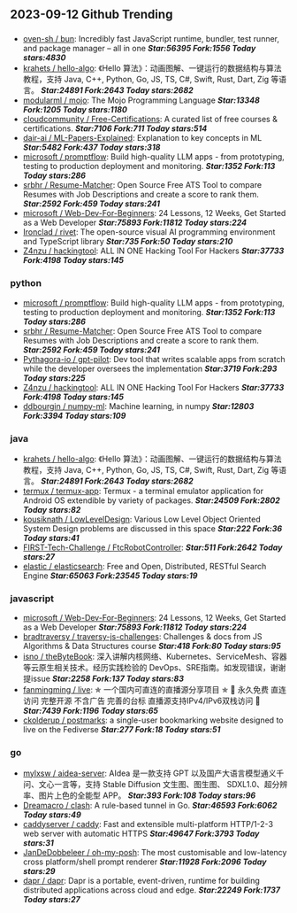 ## 2023-09-12 Github Trending

### 
* [oven-sh / bun](https://github.com/oven-sh/bun): Incredibly fast JavaScript runtime, bundler, test runner, and package manager – all in one ***Star:56395 Fork:1556 Today stars:4830***
* [krahets / hello-algo](https://github.com/krahets/hello-algo): 《Hello 算法》：动画图解、一键运行的数据结构与算法教程，支持 Java, C++, Python, Go, JS, TS, C#, Swift, Rust, Dart, Zig 等语言。 ***Star:24891 Fork:2643 Today stars:2682***
* [modularml / mojo](https://github.com/modularml/mojo): The Mojo Programming Language ***Star:13348 Fork:1205 Today stars:1180***
* [cloudcommunity / Free-Certifications](https://github.com/cloudcommunity/Free-Certifications): A curated list of free courses & certifications. ***Star:7106 Fork:711 Today stars:514***
* [dair-ai / ML-Papers-Explained](https://github.com/dair-ai/ML-Papers-Explained): Explanation to key concepts in ML ***Star:5482 Fork:437 Today stars:318***
* [microsoft / promptflow](https://github.com/microsoft/promptflow): Build high-quality LLM apps - from prototyping, testing to production deployment and monitoring. ***Star:1352 Fork:113 Today stars:286***
* [srbhr / Resume-Matcher](https://github.com/srbhr/Resume-Matcher): Open Source Free ATS Tool to compare Resumes with Job Descriptions and create a score to rank them. ***Star:2592 Fork:459 Today stars:241***
* [microsoft / Web-Dev-For-Beginners](https://github.com/microsoft/Web-Dev-For-Beginners): 24 Lessons, 12 Weeks, Get Started as a Web Developer ***Star:75893 Fork:11812 Today stars:224***
* [Ironclad / rivet](https://github.com/Ironclad/rivet): The open-source visual AI programming environment and TypeScript library ***Star:735 Fork:50 Today stars:210***
* [Z4nzu / hackingtool](https://github.com/Z4nzu/hackingtool): ALL IN ONE Hacking Tool For Hackers ***Star:37733 Fork:4198 Today stars:145***

### python
* [microsoft / promptflow](https://github.com/microsoft/promptflow): Build high-quality LLM apps - from prototyping, testing to production deployment and monitoring. ***Star:1352 Fork:113 Today stars:286***
* [srbhr / Resume-Matcher](https://github.com/srbhr/Resume-Matcher): Open Source Free ATS Tool to compare Resumes with Job Descriptions and create a score to rank them. ***Star:2592 Fork:459 Today stars:241***
* [Pythagora-io / gpt-pilot](https://github.com/Pythagora-io/gpt-pilot): Dev tool that writes scalable apps from scratch while the developer oversees the implementation ***Star:3719 Fork:293 Today stars:225***
* [Z4nzu / hackingtool](https://github.com/Z4nzu/hackingtool): ALL IN ONE Hacking Tool For Hackers ***Star:37733 Fork:4198 Today stars:145***
* [ddbourgin / numpy-ml](https://github.com/ddbourgin/numpy-ml): Machine learning, in numpy ***Star:12803 Fork:3394 Today stars:109***

### java
* [krahets / hello-algo](https://github.com/krahets/hello-algo): 《Hello 算法》：动画图解、一键运行的数据结构与算法教程，支持 Java, C++, Python, Go, JS, TS, C#, Swift, Rust, Dart, Zig 等语言。 ***Star:24891 Fork:2643 Today stars:2682***
* [termux / termux-app](https://github.com/termux/termux-app): Termux - a terminal emulator application for Android OS extendible by variety of packages. ***Star:24509 Fork:2802 Today stars:82***
* [kousiknath / LowLevelDesign](https://github.com/kousiknath/LowLevelDesign): Various Low Level Object Oriented System Design problems are discussed in this space ***Star:222 Fork:36 Today stars:41***
* [FIRST-Tech-Challenge / FtcRobotController](https://github.com/FIRST-Tech-Challenge/FtcRobotController):  ***Star:511 Fork:2642 Today stars:27***
* [elastic / elasticsearch](https://github.com/elastic/elasticsearch): Free and Open, Distributed, RESTful Search Engine ***Star:65063 Fork:23545 Today stars:19***

### javascript
* [microsoft / Web-Dev-For-Beginners](https://github.com/microsoft/Web-Dev-For-Beginners): 24 Lessons, 12 Weeks, Get Started as a Web Developer ***Star:75893 Fork:11812 Today stars:224***
* [bradtraversy / traversy-js-challenges](https://github.com/bradtraversy/traversy-js-challenges): Challenges & docs from JS Algorithms & Data Structures course ***Star:418 Fork:80 Today stars:95***
* [isno / theByteBook](https://github.com/isno/theByteBook): 深入讲解内核网络、Kubernetes、ServiceMesh、容器等云原生相关技术。经历实践检验的 DevOps、SRE指南。如发现错误，谢谢提issue ***Star:2258 Fork:137 Today stars:83***
* [fanmingming / live](https://github.com/fanmingming/live): ✯ 一个国内可直连的直播源分享项目 ✯ 🔕 永久免费 直连访问 完整开源 不含广告 完善的台标 直播源支持IPv4/IPv6双栈访问 🔕 ***Star:7439 Fork:1196 Today stars:65***
* [ckolderup / postmarks](https://github.com/ckolderup/postmarks): a single-user bookmarking website designed to live on the Fediverse ***Star:277 Fork:18 Today stars:51***

### go
* [mylxsw / aidea-server](https://github.com/mylxsw/aidea-server): AIdea 是一款支持 GPT 以及国产大语言模型通义千问、文心一言等，支持 Stable Diffusion 文生图、图生图、 SDXL1.0、超分辨率、图片上色的全能型 APP。 ***Star:393 Fork:108 Today stars:96***
* [Dreamacro / clash](https://github.com/Dreamacro/clash): A rule-based tunnel in Go. ***Star:46593 Fork:6062 Today stars:49***
* [caddyserver / caddy](https://github.com/caddyserver/caddy): Fast and extensible multi-platform HTTP/1-2-3 web server with automatic HTTPS ***Star:49647 Fork:3793 Today stars:31***
* [JanDeDobbeleer / oh-my-posh](https://github.com/JanDeDobbeleer/oh-my-posh): The most customisable and low-latency cross platform/shell prompt renderer ***Star:11928 Fork:2096 Today stars:29***
* [dapr / dapr](https://github.com/dapr/dapr): Dapr is a portable, event-driven, runtime for building distributed applications across cloud and edge. ***Star:22249 Fork:1737 Today stars:27***
